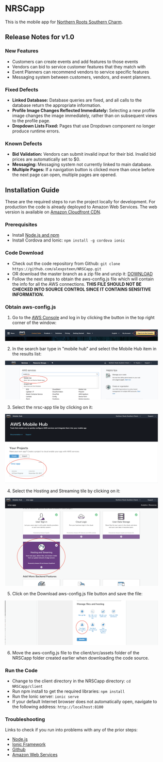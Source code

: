 # NRSCapp

This is the mobile app for [Northern Roots Southern Charm](http://www.northernrootssoutherncharm.com).

## Release Notes for v1.0

### New Features

* Customers can create events and add features to those events
* Vendors can bid to service customer features that they match with
* Event Planners can recommend vendors to service specific features
* Messaging system between customers, vendors, and event planners.


### Fixed Defects

* **Linked Database:** Database queries are fixed, and all calls to the database return the appropriate information.
* **Profile Image Changes Reflected Immediately:** Selecting a new profile image changes the image immediately, rather than on subsequent views to the profile page.
* **Dropdown Lists Fixed:** Pages that use Dropdown component no longer produce runtime errors.

### Known Defects

* **Bid Validation:** Vendors can submit invalid input for their bid. Invalid bid prices are automatically set to $0.
* **Messaging:** Messaging system not currently linked to main database.
* **Multiple Pages:** If a navigation button is clicked more than once before the next page can open, multiple pages are opened.

## Installation Guide

These are the required steps to run the project locally for development. For production the code is already deployed to Amazon Web Services. The web version is available on [Amazon Cloudfront CDN](https://d1sdroy3lf70co.cloudfront.net).

### Prerequisites

* Install [Node.js and npm](https://nodejs.org)
* Install Cordova and Ionic: `npm install -g cordova ionic`

### Code Download

* Check out the code repository from Github: `git clone https://github.com/alexpsteen/NRSCapp.git`
* OR download the master branch as a zip file and unzip it: [DOWNLOAD](https://github.com/alexpsteen/NRSCapp/archive/master.zip)
* Follow the next steps to obtain the aws-config.js file which will contain the info for all the AWS connections. **THIS FILE SHOULD NOT BE CHECKED INTO SOURCE CONTROL SINCE IT CONTAINS SENSITIVE INFORMATION.**

### Obtain aws-config.js

1. Go to the [AWS Console](https://aws.amazon.com) and log in by clicking the button in the top right corner of the window:

![install 1](https://github.com/alexpsteen/NRSCapp/blob/master/media/install1.png "Install Step 1")

2. In the search bar type in "mobile hub" and select the Mobile Hub item in the results list:

![install 2](https://github.com/alexpsteen/NRSCapp/blob/master/media/install2.png "Install Step 2")

3. Select the nrsc-app tile by clicking on it:

![install 3](https://github.com/alexpsteen/NRSCapp/blob/master/media/install3.png "Install Step 3")

4. Select the Hosting and Streaming tile by clicking on it:

![install 4](https://github.com/alexpsteen/NRSCapp/blob/master/media/install4.png "Install Step 4")

5. Click on the Download aws-config.js file button and save the file:

![install 5](https://github.com/alexpsteen/NRSCapp/blob/master/media/install5.png "Install Step 5")

6. Move the aws-config.js file to the client/src/assets folder of the NRSCapp folder created earlier when downloading the code source.

### Run the Code

* Change to the client directory in the NRSCapp directory: `cd NRSCapp/client`
* Run npm install to get the required libraries: `npm install`
* Run the Ionic server: `ionic serve`
* If your default Internet browser does not automatically open, navigate to the following address: `http://localhost:8100`

### Troubleshooting

Links to check if you run into problems with any of the prior steps:

* [Node.js](https://nodejs.org)
* [Ionic Framework](http://ionicframework.com)
* [Github](https://github.com)
* [Amazon Web Services](https://aws.amazon.com)